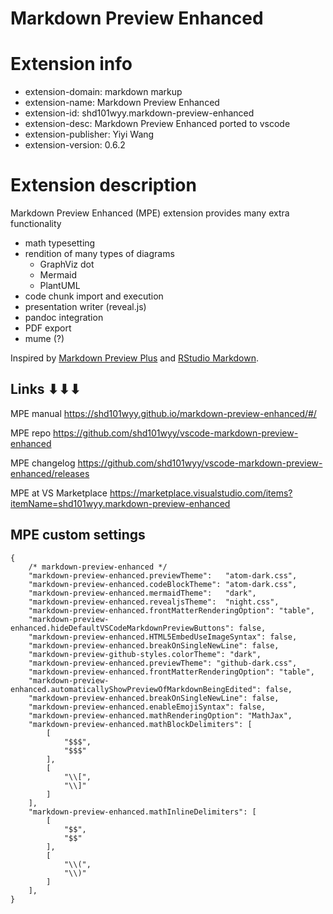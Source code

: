 # Markdown Preview Enhanced

# Extension info

- extension-domain:     markdown markup
- extension-name:       Markdown Preview Enhanced
- extension-id:         shd101wyy.markdown-preview-enhanced
- extension-desc:       Markdown Preview Enhanced ported to vscode
- extension-publisher:  Yiyi Wang
- extension-version:    0.6.2

# Extension description

Markdown Preview Enhanced (MPE) extension provides many extra functionality
- math typesetting
- rendition of many types of diagrams
  - GraphViz dot
  - Mermaid
  - PlantUML
- code chunk import and execution
- presentation writer (reveal.js)
- pandoc integration
- PDF export
- mume (?)

Inspired by [Markdown Preview Plus](https://github.com/atom-community/markdown-preview-plus) and [RStudio Markdown](http://rmarkdown.rstudio.com/).


## Links ⬇⬇⬇

MPE manual
https://shd101wyy.github.io/markdown-preview-enhanced/#/

MPE repo
https://github.com/shd101wyy/vscode-markdown-preview-enhanced

MPE changelog
https://github.com/shd101wyy/vscode-markdown-preview-enhanced/releases

MPE at VS Marketplace 
https://marketplace.visualstudio.com/items?itemName=shd101wyy.markdown-preview-enhanced


## MPE custom settings

```jsonc
{
    /* markdown-preview-enhanced */
    "markdown-preview-enhanced.previewTheme":   "atom-dark.css",
    "markdown-preview-enhanced.codeBlockTheme": "atom-dark.css",
    "markdown-preview-enhanced.mermaidTheme":   "dark",
    "markdown-preview-enhanced.revealjsTheme":  "night.css",
    "markdown-preview-enhanced.frontMatterRenderingOption": "table",
    "markdown-preview-enhanced.hideDefaultVSCodeMarkdownPreviewButtons": false,
    "markdown-preview-enhanced.HTML5EmbedUseImageSyntax": false,
    "markdown-preview-enhanced.breakOnSingleNewLine": false,
    "markdown-preview-github-styles.colorTheme": "dark",
    "markdown-preview-enhanced.previewTheme": "github-dark.css",
    "markdown-preview-enhanced.frontMatterRenderingOption": "table",
    "markdown-preview-enhanced.automaticallyShowPreviewOfMarkdownBeingEdited": false,
    "markdown-preview-enhanced.breakOnSingleNewLine": false,
    "markdown-preview-enhanced.enableEmojiSyntax": false,
    "markdown-preview-enhanced.mathRenderingOption": "MathJax",
    "markdown-preview-enhanced.mathBlockDelimiters": [
        [
            "$$$",
            "$$$"
        ],
        [
            "\\[",
            "\\]"
        ]
    ],
    "markdown-preview-enhanced.mathInlineDelimiters": [
        [
            "$$",
            "$$"
        ],
        [
            "\\(",
            "\\)"
        ]
    ],
}
```
